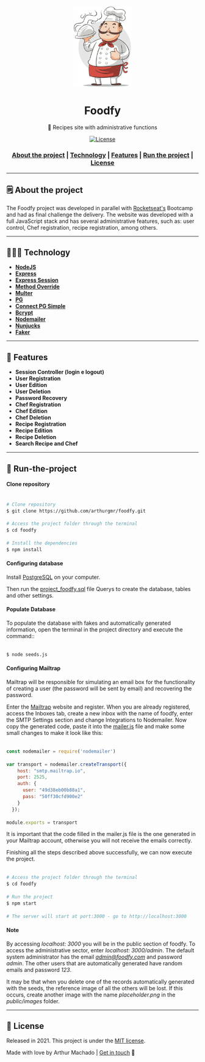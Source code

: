 <h1 align="center">
    <img alt="Chef" src="./public/assets/chef.png" width="150px" />
</h1>

<h1 align="center">Foodfy</h1>
<p align="center">🍴 Recipes site with administrative functions</p>

<p align="center">
  <a href="LICENSE" >
<img alt="License" src="https://img.shields.io/badge/license-MIT-%23F8952D">
  </a>
</p>

<h3 align="center">  
  <a href="#-about-the-project">About the project</a> |
  <a href="#-technology">Technology</a> | 
  <a href="#-features">Features</a> | 
  <a href="#-run-the-project">Run the project</a> | 
  <a href="#-license">License</a> 
</h3>

---

## 🗒 About the project <a name="-about-the-project" style="text-decoration:none"></a>

The Foodfy project was developed in parallel with [Rocketseat's](https://rocketseat.com.br/) Bootcamp and had as final challenge the delivery. The website was developed with a full JavaScript stack and has several administrative features, such as: user control, Chef registration, recipe registration, among others.

---

## 👨🏻‍💻 Technology <a name="-technology" style="text-decoration:none"></a>

- **[NodeJS](https://nodejs.org/en/)**
- **[Express](https://expressjs.com/)**
- **[Express Session](https://github.com/expressjs/session)**
- **[Method Override](https://github.com/expressjs/method-override)**
- **[Multer](https://github.com/expressjs/multer)**
- **[PG](https://github.com/brianc/node-postgres/tree/master/packages/pg)**
- **[Connect PG Simple](https://www.npmjs.com/package/connect-pg-simple)**
- **[Bcrypt](https://github.com/dcodeIO/bcrypt.js)**
- **[Nodemailer](https://nodemailer.com/about/)**
- **[Nunjucks](https://github.com/mozilla/nunjucks)**
- **[Faker](https://github.com/Marak/Faker.js#readme)**

---

## :pushpin: Features <a name="-features" style="text-decoration:none"></a>

- **Session Controller (login e logout)**
- **User Registration**
- **User Edition**
- **User Deletion**
- **Password Recovery**
- **Chef Registration**
- **Chef Edition**
- **Chef Deletion**
- **Recipe Registration**
- **Recipe Edition**
- **Recipe Deletion**
- **Search Recipe and Chef**

---

## :rocket: Run-the-project <a name="-run-the-project" style="text-decoration:none"></a>


#### Clone repository

```bash

# Clone repository
$ git clone https://github.com/arthurgmr/foodfy.git

# Access the project folder through the terminal
$ cd foodfy

# Install the dependencies
$ npm install

```

#### Configuring database

Install [PostgreSQL](https://www.postgresql.org/download/) on your computer.

Then run the [project_foodfy.sql](https://github.com/arthurgmr/foodfy/blob/master/foodfydb.sql) file Querys to create the database, tables and other settings.

#### Populate Database

To populate the database with fakes and automatically generated information, open the terminal in the project directory and execute the command::

```bash

$ node seeds.js

```

#### Configuring Mailtrap

Mailtrap will be responsible for simulating an email box for the functionality of creating a user (the password will be sent by email) and recovering the password.

Enter the [Mailtrap](https://mailtrap.io/) website and register. When you are already registered, access the Inboxes tab, create a new inbox with the name of foodfy, enter the SMTP Settings section and change Integrations to Nodemailer. Now copy the generated code, paste it into the [mailer.js](https://github.com/arthurgmr/foodfy/blob/master/src/lib/mailer.js) file  and make some small changes to make it look like this:

```javascript

const nodemailer = require('nodemailer')

var transport = nodemailer.createTransport({
    host: "smtp.mailtrap.io",
    port: 2525,
    auth: {
      user: "49d38eb00b88a1",
      pass: "50ff30cfd900e2"
    }
  });

module.exports = transport

```

It is important that the code filled in the mailer.js file is the one generated in your Mailtrap account, otherwise you will not receive the emails correctly.

Finishing all the steps described above successfully, we can now execute the project.

```bash

# Access the project folder through the terminal
$ cd foodfy

# Run the project
$ npm start

# The server will start at port:3000 - go to http://localhost:3000

```

#### Note

By accessing *localhost: 3000* you will be in the public section of foodfy. To access the administrative sector, enter *localhost: 3000/admin*. The default system administrator has the email *admin@foodfy.com* and password *admin*. The other users that are automatically generated have random emails and password *123*.

It may be that when you delete one of the records automatically generated with the seeds, the reference image of all the others will be lost. If this occurs, create another image with the name *placeholder.png* in the *public/images* folder.

---

## :closed_book: License <a name="-license" style="text-decoration:none"></a>


Released in 2021. This project is under the [MIT license](https://github.com/arthurgmr/foodfy/blob/master/LICENSE).

Made with love by Arthur Machado | [Get in touch](https://www.linkedin.com/in/arthurgmachado/) :wave:
